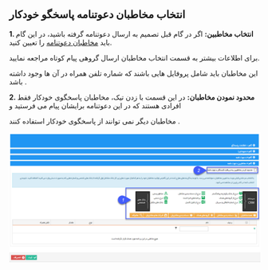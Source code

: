 ﻿##  انتخاب مخاطبان دعوتنامه پاسخگو خودکار 



**1. انتخاب مخاطبین:**
اگر در گام قبل تصمیم به ارسال دعوتنامه گرفته باشید، در این گام باید [مخاطبان دعوتنامه](https://github.com/1stco/PayamGostarDocs/blob/master/help%202.5.4/Marketing/moshtarak-abzar/gam%20se/select-Audience.md) را تعیین کنید.

برای اطلاعات بیشتر به قسمت انتخاب مخاطبان ارسال گروهی پیام کوتاه مراجعه نمایید.

این مخاطبان باید شامل پروفایل هایی باشند که شماره تلفن همراه در آن ها وجود داشته باشد .

**2. محدود نمودن مخاطبان:** در این قسمت با زدن تیک، مخاطبان پاسخگوی خودکار فقط افرادی هستند که در این دعوتنامه برایشان پیام می فرستید و

مخاطبان دیگر نمی توانند از پاسخگوی خودکار استفاده کنند .

![](advertising-sendingautoanswer-fourthstep.png)
